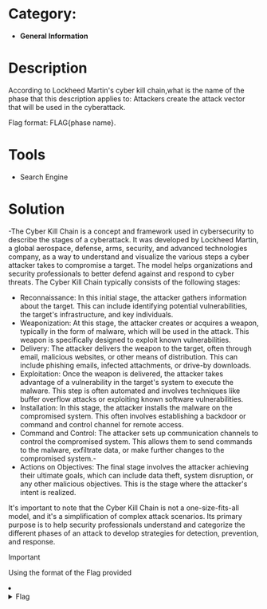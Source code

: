 # Category: 
- **General Information**
# Description
According to Lockheed Martin's cyber kill chain,what is the name of the phase that this description applies to:
Attackers create the attack vector that will be used in the cyberattack.

Flag format: FLAG{phase name}.<br />

# Tools
- Search Engine

# Solution
-The Cyber Kill Chain is a concept and framework used in cybersecurity to describe the stages of a cyberattack. It was developed by Lockheed Martin, a global aerospace, defense, arms, security, and advanced technologies company, as a way to understand and visualize the various steps a cyber attacker takes to compromise a target. The model helps organizations and security professionals to better defend against and respond to cyber threats. The Cyber Kill Chain typically consists of the following stages:<br />

- Reconnaissance: In this initial stage, the attacker gathers information about the target. This can include identifying potential vulnerabilities, the target's infrastructure, and key individuals.
- Weaponization: At this stage, the attacker creates or acquires a weapon, typically in the form of malware, which will be used in the attack. This weapon is specifically designed to exploit known vulnerabilities.
- Delivery: The attacker delivers the weapon to the target, often through email, malicious websites, or other means of distribution. This can include phishing emails, infected attachments, or drive-by downloads.
- Exploitation: Once the weapon is delivered, the attacker takes advantage of a vulnerability in the target's system to execute the malware. This step is often automated and involves techniques like buffer overflow attacks or exploiting known software vulnerabilities.
- Installation: In this stage, the attacker installs the malware on the compromised system. This often involves establishing a backdoor or command and control channel for remote access.
- Command and Control: The attacker sets up communication channels to control the compromised system. This allows them to send commands to the malware, exfiltrate data, or make further changes to the compromised system.- 
-  Actions on Objectives: The final stage involves the attacker achieving their ultimate goals, which can include data theft, system disruption, or any other malicious objectives. This is the stage where the attacker's intent is realized.

It's important to note that the Cyber Kill Chain is not a one-size-fits-all model, and it's a simplification of complex attack scenarios. Its primary purpose is to help security professionals understand and categorize the different phases of an attack to develop strategies for detection, prevention, and response.<br />
> [!IMPORTANT]
> Using the format of the Flag provided
<li>
	<details>
		<summary>Flag</summary>
FLAG{Weponization}</details>
</li>


